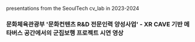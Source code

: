 presentations from the SeoulTech cv_lab in 2023-2024

### 문화체육관광부 '문화컨텐츠 R&D 전문인력 양성사업' - XR CAVE 기반 메타버스 공간에서의 군집보행 프로젝트 시연 영상
